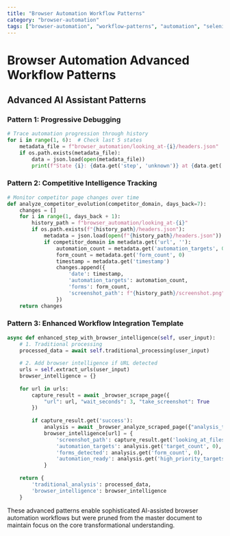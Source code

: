 ```yaml
---
title: "Browser Automation Workflow Patterns"
category: "browser-automation"
tags: ["browser-automation", "workflow-patterns", "automation", "selenium"]
---
```


# Browser Automation Advanced Workflow Patterns

## Advanced AI Assistant Patterns

### Pattern 1: Progressive Debugging
```python
# Trace automation progression through history
for i in range(1, 6):  # Check last 5 states
    metadata_file = f"browser_automation/looking_at-{i}/headers.json"
    if os.path.exists(metadata_file):
        data = json.load(open(metadata_file))
        print(f"State {i}: {data.get('step', 'unknown')} at {data.get('url', 'unknown')}")
```

### Pattern 2: Competitive Intelligence Tracking
```python
# Monitor competitor page changes over time
def analyze_competitor_evolution(competitor_domain, days_back=7):
    changes = []
    for i in range(1, days_back + 1):
        history_path = f"browser_automation/looking_at-{i}"
        if os.path.exists(f"{history_path}/headers.json"):
            metadata = json.load(open(f"{history_path}/headers.json"))
            if competitor_domain in metadata.get('url', ''):
                automation_count = metadata.get('automation_targets', 0)
                form_count = metadata.get('form_count', 0)
                timestamp = metadata.get('timestamp')
                changes.append({
                    'date': timestamp,
                    'automation_targets': automation_count,
                    'forms': form_count,
                    'screenshot_path': f"{history_path}/screenshot.png"
                })
    return changes
```

### Pattern 3: Enhanced Workflow Integration Template
```python
async def enhanced_step_with_browser_intelligence(self, user_input):
    # 1. Traditional processing
    processed_data = await self.traditional_processing(user_input)
    
    # 2. Add browser intelligence if URL detected
    urls = self.extract_urls(user_input)
    browser_intelligence = {}
    
    for url in urls:
        capture_result = await _browser_scrape_page({
            "url": url, "wait_seconds": 3, "take_screenshot": True
        })
        
        if capture_result.get('success'):
            analysis = await _browser_analyze_scraped_page({"analysis_type": "all"})
            browser_intelligence[url] = {
                'screenshot_path': capture_result.get('looking_at_files', {}).get('screenshot'),
                'automation_targets': analysis.get('target_count', 0),
                'forms_detected': analysis.get('form_count', 0),
                'automation_ready': analysis.get('high_priority_targets', 0) > 0
            }
    
    return {
        'traditional_analysis': processed_data,
        'browser_intelligence': browser_intelligence
    }
```

These advanced patterns enable sophisticated AI-assisted browser automation workflows but were pruned from the master document to maintain focus on the core transformational understanding.
